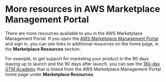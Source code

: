 # More resources in AWS Marketplace Management Portal<a name="more-seller-resources"></a>

There are more resources available to you in the AWS Marketplace Management Portal\. If you open the [AWS Marketplace Management Portal](https://aws.amazon.com/marketplace/management/) and sign in, you can see links to additional resources on the home page, in the **Marketplace Resources** section\.

For example, to get support for marketing your product in the 90 days leaving up to launch and the 90 days after launch, you can see the [180\-day GTM Academy](product-marketing.md#gtm-academy) that is linked from the AWS Marketplace Management Portal home page under **Marketplace Resources**\.